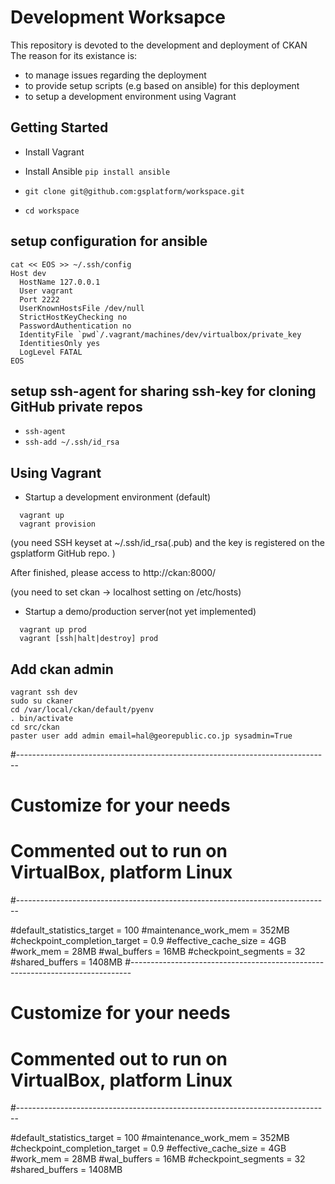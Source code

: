 # Development Worksapce

This repository is devoted to the development and deployment of CKAN
The reason for its existance is:

* to manage issues regarding the deployment
* to provide setup scripts (e.g based on ansible) for this deployment
* to setup a development environment using Vagrant

## Getting Started

* Install Vagrant
* Install Ansible `pip install ansible`

* `git clone git@github.com:gsplatform/workspace.git`
* `cd workspace`

## setup configuration for ansible

```
cat << EOS >> ~/.ssh/config
Host dev
  HostName 127.0.0.1
  User vagrant
  Port 2222
  UserKnownHostsFile /dev/null
  StrictHostKeyChecking no
  PasswordAuthentication no
  IdentityFile `pwd`/.vagrant/machines/dev/virtualbox/private_key
  IdentitiesOnly yes
  LogLevel FATAL
EOS
```

## setup ssh-agent for sharing ssh-key for cloning GitHub private repos

* `ssh-agent`
* `ssh-add ~/.ssh/id_rsa`

## Using Vagrant

* Startup a development environment (default)

```
  vagrant up
  vagrant provision
```


(you need SSH keyset at ~/.ssh/id_rsa(.pub) and the key is registered on the gsplatform GitHub repo. )

After finished, please access to http://ckan:8000/

(you need to set ckan -> localhost setting on /etc/hosts)

* Startup a demo/production server(not yet implemented)

```
  vagrant up prod
  vagrant [ssh|halt|destroy] prod
```

## Add ckan admin

```
vagrant ssh dev
sudo su ckaner
cd /var/local/ckan/default/pyenv
. bin/activate
cd src/ckan
paster user add admin email=hal@georepublic.co.jp sysadmin=True
```


#------------------------------------------------------------------------------
# Customize for your needs
# Commented out to run on VirtualBox, platform Linux
#------------------------------------------------------------------------------

#default_statistics_target = 100
#maintenance_work_mem = 352MB
#checkpoint_completion_target = 0.9
#effective_cache_size = 4GB
#work_mem = 28MB
#wal_buffers = 16MB
#checkpoint_segments = 32
#shared_buffers = 1408MB
#------------------------------------------------------------------------------
# Customize for your needs
# Commented out to run on VirtualBox, platform Linux
#------------------------------------------------------------------------------

#default_statistics_target = 100
#maintenance_work_mem = 352MB
#checkpoint_completion_target = 0.9
#effective_cache_size = 4GB
#work_mem = 28MB
#wal_buffers = 16MB
#checkpoint_segments = 32
#shared_buffers = 1408MB
